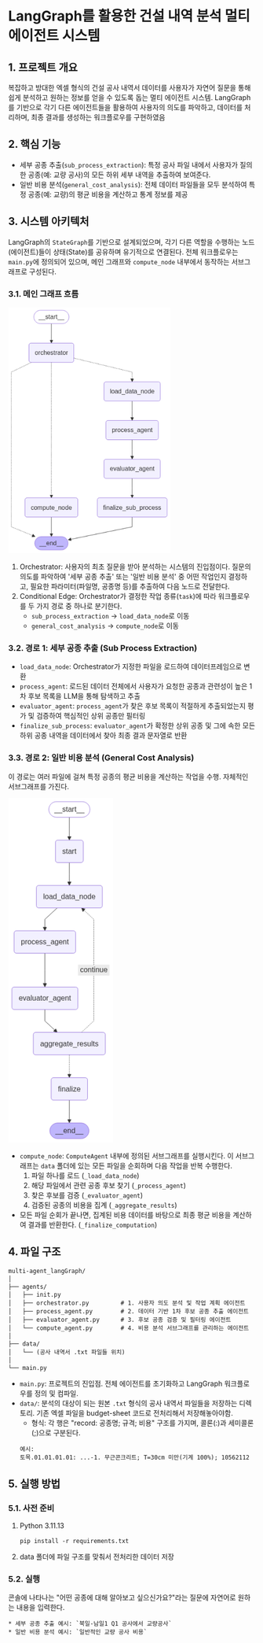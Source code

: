 # LangGraph를 활용한 건설 내역 분석 멀티 에이전트 시스템

## 1. 프로젝트 개요
복잡하고 방대한 엑셀 형식의 건설 공사 내역서 데이터를 사용자가 자연어 질문을 통해 쉽게 분석하고 원하는 정보를 얻을 수 있도록 돕는 멀티 에이전트 시스템. LangGraph를 기반으로 각기 다른 에이전트들을 활용하여 사용자의 의도를 파악하고, 데이터를 처리하며, 최종 결과를 생성하는 워크플로우를 구현하였음

## 2. 핵심 기능
* 세부 공종 추출(`sub_process_extraction`): 특정 공사 파일 내에서 사용자가 질의한 공종(예: 교량 공사)의 모든 하위 세부 내역을 추출하여 보여준다.
* 일반 비용 분석(`general_cost_analysis`): 전체 데이터 파일들을 모두 분석하여 특정 공종(예: 교량)의 평균 비용을 계산하고 통계 정보를 제공

## 3. 시스템 아키텍처
LangGraph의 `StateGraph`를 기반으로 설계되었으며, 각기 다른 역할을 수행하는 노드(에이전트)들이 상태(State)를 공유하며 유기적으로 연결된다. 전체 워크플로우는 `main.py`에 정의되어 있으며, 메인 그래프와 `compute_node` 내부에서 동작하는 서브그래프로 구성된다.

### 3.1. 메인 그래프 흐름
<img src="maingraph.png" alt="메인 그래프 구조도" height="500">

1. Orchestrator: 사용자의 최초 질문을 받아 분석하는 시스템의 진입점이다. 질문의 의도를 파악하여 '세부 공종 추출' 또는 '일반 비용 분석' 중 어떤 작업인지 결정하고, 필요한 파라미터(파일명, 공종명 등)를 추출하여 다음 노드로 전달한다.
2. Conditional Edge: Orchestrator가 결정한 작업 종류(`task`)에 따라 워크플로우를 두 가지 경로 중 하나로 분기한다.
    * `sub_process_extraction` -> `load_data_node`로 이동
    * `general_cost_analysis` -> `compute_node`로 이동

### 3.2. 경로 1: 세부 공종 추출 (Sub Process Extraction)
* `load_data_node`: Orchestrator가 지정한 파일을 로드하여 데이터프레임으로 변환
* `process_agent`: 로드된 데이터 전체에서 사용자가 요청한 공종과 관련성이 높은 1차 후보 목록을 LLM을 통해 탐색하고 추출
* `evaluator_agent`: `process_agent`가 찾은 후보 목록이 적절하게 추출되었는지 평가 및 검증하여 핵심적인 상위 공종만 필터링
* `finalize_sub_process`: `evaluator_agent`가 확정한 상위 공종 및 그에 속한 모든 하위 공종 내역을 데이터에서 찾아 최종 결과 문자열로 반환

### 3.3. 경로 2: 일반 비용 분석 (General Cost Analysis)

이 경로는 여러 파일에 걸쳐 특정 공종의 평균 비용을 계산하는 작업을 수행. 자체적인 서브그래프를 가진다.

<img src="compute_subgraph.png" alt="메인 그래프 구조도" height="700">

* `compute_node`: `ComputeAgent` 내부에 정의된 서브그래프를 실행시킨다. 이 서브그래프는 `data` 폴더에 있는 모든 파일을 순회하며 다음 작업을 반복 수행한다.
    1.  파일 하나를 로드 (`_load_data_node`)
    2.  해당 파일에서 관련 공종 후보 찾기 (`_process_agent`)
    3.  찾은 후보를 검증 (`_evaluator_agent`)
    4.  검증된 공종의 비용을 집계 (`_aggregate_results`)
* 모든 파일 순회가 끝나면, 집계된 비용 데이터를 바탕으로 최종 평균 비용을 계산하여 결과를 반환한다. (`_finalize_computation`)

## 4. 파일 구조
```
multi-agent_langGraph/
│
├── agents/
│   ├── init.py
│   ├── orchestrator.py         # 1. 사용자 의도 분석 및 작업 계획 에이전트
│   ├── process_agent.py        # 2. 데이터 기반 1차 후보 공종 추출 에이전트
│   ├── evaluator_agent.py      # 3. 후보 공종 검증 및 필터링 에이전트
│   └── compute_agent.py        # 4. 비용 분석 서브그래프를 관리하는 에이전트
│
├── data/
│   └── (공사 내역서 .txt 파일들 위치)
│
└── main.py
```
* `main.py`: 프로젝트의 진입점. 전체 에이전트를 초기화하고 LangGraph 워크플로우를 정의 및 컴파일.
* `data/`: 분석의 대상이 되는 원본 `.txt` 형식의 공사 내역서 파일들을 저장하는 디렉토리. 기존 엑셀 파일을 budget-sheet 코드로 전처리해서 저장해놓아야함.<br>
    * 형식: 각 행은 "record: 공종명; 규격; 비용" 구조를 가지며, 콜론(:)과 세미콜론(;)으로 구분된다.
    ```
    예시:
    토목.01.01.01.01: ...-1. 무근콘크리트; T=30cm 미만(기계 100%); 10562112
    ```

## 5. 실행 방법

### 5.1. 사전 준비

1. Python 3.11.13
    ```
    pip install -r requirements.txt
    ```
2. data 폴더에 파일 구조를 맞춰서 전처리한 데이터 저장

### 5.2. 실행

콘솔에 나타나는 "어떤 공종에 대해 알아보고 싶으신가요?"라는 질문에 자연어로 원하는 내용을 입력한다.

    * 세부 공종 추출 예시: `북일-남일1 Q1 공사에서 교량공사`
    * 일반 비용 분석 예시: `일반적인 교량 공사 비용`